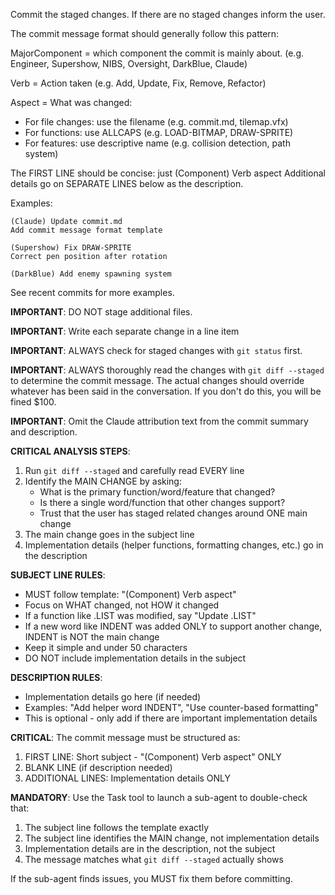 Commit the staged changes.  If there are no staged changes inform the user.

The commit message format should generally follow this pattern:

<template>
(MajorComponent) Verb aspect
Description line if needed
</template>

<explanations>
MajorComponent = which component the commit is mainly about. (e.g. Engineer, Supershow, NIBS, Oversight, DarkBlue, Claude)

Verb = Action taken (e.g. Add, Update, Fix, Remove, Refactor)

Aspect = What was changed:
- For file changes: use the filename (e.g. commit.md, tilemap.vfx)  
- For functions: use ALLCAPS (e.g. LOAD-BITMAP, DRAW-SPRITE)
- For features: use descriptive name (e.g. collision detection, path system)

The FIRST LINE should be concise: just (Component) Verb aspect
Additional details go on SEPARATE LINES below as the description.

Examples:
```
(Claude) Update commit.md
Add commit message format template
```

```
(Supershow) Fix DRAW-SPRITE
Correct pen position after rotation
```

```
(DarkBlue) Add enemy spawning system
```

See recent commits for more examples.
</explanations>

**IMPORTANT**: DO NOT stage additional files.

**IMPORTANT**: Write each separate change in a line item

**IMPORTANT**: ALWAYS check for staged changes with `git status` first.

**IMPORTANT**: ALWAYS thoroughly read the changes with `git diff --staged` to determine the commit message.  The actual changes should override whatever has been said in the conversation.  If you don't do this, you will be fined $100.

**IMPORTANT**: Omit the Claude attribution text from the commit summary and description.

**CRITICAL ANALYSIS STEPS**:
1. Run `git diff --staged` and carefully read EVERY line
2. Identify the MAIN CHANGE by asking:
   - What is the primary function/word/feature that changed?
   - Is there a single word/function that other changes support?
   - Trust that the user has staged related changes around ONE main change
3. The main change goes in the subject line
4. Implementation details (helper functions, formatting changes, etc.) go in the description

**SUBJECT LINE RULES**:
- MUST follow template: "(Component) Verb aspect"
- Focus on WHAT changed, not HOW it changed
- If a function like .LIST was modified, say "Update .LIST"
- If a new word like INDENT was added ONLY to support another change, INDENT is NOT the main change
- Keep it simple and under 50 characters
- DO NOT include implementation details in the subject

**DESCRIPTION RULES**:
- Implementation details go here (if needed)
- Examples: "Add helper word INDENT", "Use counter-based formatting"
- This is optional - only add if there are important implementation details

**CRITICAL**: The commit message must be structured as:
1. FIRST LINE: Short subject - "(Component) Verb aspect" ONLY
2. BLANK LINE (if description needed)
3. ADDITIONAL LINES: Implementation details ONLY

**MANDATORY**: Use the Task tool to launch a sub-agent to double-check that:
1. The subject line follows the template exactly
2. The subject line identifies the MAIN change, not implementation details
3. Implementation details are in the description, not the subject
4. The message matches what `git diff --staged` actually shows

If the sub-agent finds issues, you MUST fix them before committing.